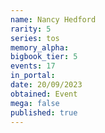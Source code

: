 ```yaml
---
name: Nancy Hedford
rarity: 5
series: tos
memory_alpha:
bigbook_tier: 5
events: 17
in_portal:
date: 20/09/2023
obtained: Event
mega: false
published: true
---
```




